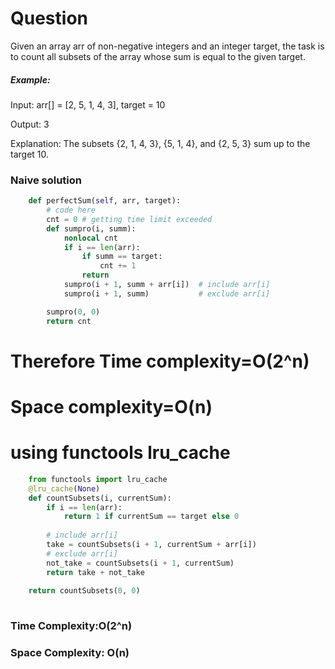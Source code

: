 # Question

Given an array arr of non-negative integers and an integer target, the task is to count all subsets of the array whose sum is equal to the given target.


##### Example:
Input: arr[] = [2, 5, 1, 4, 3], target = 10

Output: 3

Explanation: The subsets {2, 1, 4, 3}, {5, 1, 4}, and {2, 5, 3} sum up to the target 10.


### Naive solution
```python
    def perfectSum(self, arr, target):
		# code here
	    cnt = 0 # getting time limit exceeded
        def sumpro(i, summ):
            nonlocal cnt
            if i == len(arr):
                if summ == target:
                    cnt += 1
                return
            sumpro(i + 1, summ + arr[i])  # include arr[i]
            sumpro(i + 1, summ)           # exclude arr[i]

        sumpro(0, 0)
        return cnt

```

# Therefore Time complexity=O(2^n)
# Space complexity=O(n)


# using functools lru_cache


``` python
    from functools import lru_cache
    @lru_cache(None)
    def countSubsets(i, currentSum):
        if i == len(arr):
            return 1 if currentSum == target else 0
    
        # include arr[i]
        take = countSubsets(i + 1, currentSum + arr[i])
        # exclude arr[i]
        not_take = countSubsets(i + 1, currentSum)
        return take + not_take
    
    return countSubsets(0, 0)
            
```
### Time Complexity:O(2^n)
### Space Complexity: O(n)
